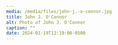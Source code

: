 ```yaml
---
media: /media/files/john-j.-o-connor.jpg
title: John J. O'Connor
alt: Photo of John J. O'Connor
caption: ""
date: 2024-01-19T12:19:00-0500
---
```

